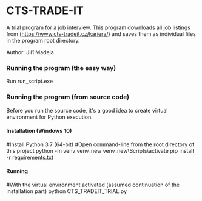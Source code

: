 # CTS-TRADE-IT
A trial program for a job interview.
This program downloads all job listings from (https://www.cts-tradeit.cz/kariera/) and saves them as individual files in the program root directory.

Author: Jiří Madeja

### Running the program (the easy way)
Run run_script.exe

### Running the program (from source code)
Before you run the source code, it's a good idea to create virtual environment for Python execution.


#### Installation (Windows 10)
#Install Python 3.7 (64-bit)
#Open command-line from the root directory of this project
python -m venv venv_new
venv_new\Scripts\activate
pip install -r requirements.txt

#### Running
#With the virtual environment activated (assumed continuation of the installation part)
python CTS_TRADEIT_TRIAL.py